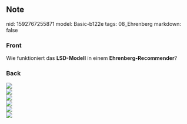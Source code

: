 ## Note
nid: 1592767255871
model: Basic-b122e
tags: 08_Ehrenberg
markdown: false

### Front
Wie funktioniert das <b>LSD-Modell</b> in einem <b>Ehrenberg-Recommender</b>?

### Back
<div><img src=
paste-87c790bb6d5dabaf4f21c5e55271a0ace45e89bf.jpg></div>
<div><img src=
paste-a0ed6ab49f7ed9fff0ed3f87777f04c40a333769.jpg></div>
<div><img src=
paste-0510524bb846707d25361b0707b9a73ca99e1464.jpg></div>
<div><img src=
paste-ca231f20ff9f34993ad2a63588be88c053773b95.jpg></div>
<div><img src=
paste-7c55ba67f71d950d8c1521349c075f7d8196cad7.jpg></div>
<div><img src=
paste-21670ddc958f51ba84137d9f2ade2ec41b879919.jpg></div>
